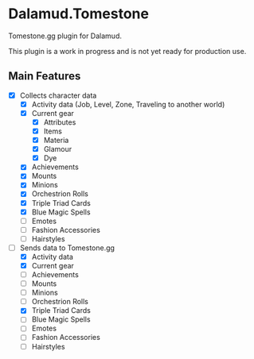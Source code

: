 # Dalamud.Tomestone

Tomestone.gg plugin for Dalamud.

This plugin is a work in progress and is not yet ready for production use.

## Main Features

- [x] Collects character data
    - [x] Activity data (Job, Level, Zone, Traveling to another world)
    - [x] Current gear
        - [x] Attributes
        - [x] Items
        - [x] Materia
        - [x] Glamour
        - [x] Dye
    - [x] Achievements
    - [x] Mounts
    - [x] Minions
    - [x] Orchestrion Rolls
    - [x] Triple Triad Cards
    - [x] Blue Magic Spells
    - [ ] Emotes
    - [ ] Fashion Accessories
    - [ ] Hairstyles
- [ ] Sends data to Tomestone.gg
    - [x] Activity data
    - [x] Current gear
    - [ ] Achievements
    - [ ] Mounts
    - [ ] Minions
    - [ ] Orchestrion Rolls
    - [x] Triple Triad Cards
    - [ ] Blue Magic Spells
    - [ ] Emotes
    - [ ] Fashion Accessories
    - [ ] Hairstyles
